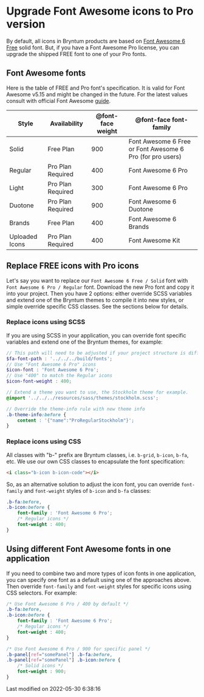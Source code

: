 # Upgrade Font Awesome icons to Pro version

By default, all icons in Bryntum products are based on [Font Awesome 6 Free](https://fontawesome.com/icons?d=gallery&m=free) solid font.
But, if you have a Font Awesome Pro license, you can upgrade the shipped FREE font to one of your Pro fonts.

## Font Awesome fonts

Here is the table of FREE and Pro font's specification. It is valid for Font Awesome v5.15 and might be changed in the future.
For the latest values consult with official Font Awesome [guide](https://fontawesome.com/v5.15/how-to-use/on-the-web/advanced/css-pseudo-elements).

| Style          | Availability      | @font-face weight | @font-face font-family                                    |
|----------------|-------------------|-------------------|-----------------------------------------------------------|
| Solid          | Free Plan         | 900               | Font Awesome 6 Free or Font Awesome 6 Pro (for pro users) |
| Regular        | Pro Plan Required | 400               | Font Awesome 6 Pro                                        |
| Light          | Pro Plan Required | 300               | Font Awesome 6 Pro                                        |
| Duotone        | Pro Plan Required | 900               | Font Awesome 6 Duotone                                    |
| Brands         | Free Plan         | 400               | Font Awesome 6 Brands                                     |
| Uploaded Icons | Pro Plan Required | 400               | Font Awesome Kit                                          |

## Replace FREE icons with Pro icons

Let's say you want to replace our `Font Awesome 6 Free / Solid` font with `Font Awesome 6 Pro / Regular` font.
Download the new Pro font and copy it into your project. Then you have 2 options: either override SCSS variables
and extend one of the Bryntum themes to compile it into new styles, or simple override specific CSS classes.
See the sections below for details.

### Replace icons using SCSS

If you are using SCSS in your application, you can override font specific variables and extend one of the Bryntum themes, for example:

```scss
// This path will need to be adjusted if your project structure is different, for example
$fa-font-path : '../../../build/fonts';
// Use "Font Awesome 6 Pro" icons
$icon-font : 'Font Awesome 6 Pro';
// Use "400" to match the Regular icons
$icon-font-weight : 400;

// Extend a theme you want to use, the Stockholm theme for example.
@import '../../../resources/sass/themes/stockholm.scss';

// Override the theme-info rule with new theme info
.b-theme-info:before {
    content : '{"name":"ProRegularStockholm"}';
}
```

### Replace icons using CSS

All classes with "b-" prefix are Bryntum classes, i.e. `b-grid`, `b-icon`, `b-fa`, etc.
We use our own CSS classes to encapsulate the font specification:

```html
<i class="b-icon b-icon-code"></i>
```

So, as an alternative solution to adjust the icon font, you can override `font-family` and `font-weight` styles of `b-icon` and `b-fa` classes:

```css
.b-fa:before,
.b-icon:before {
    font-family : 'Font Awesome 6 Pro';
    /* Regular icons */
    font-weight : 400;
}
```

## Using different Font Awesome fonts in one application

If you need to combine two and more types of icon fonts in one application, you can specify one font as a default using one of the approaches above.
Then override `font-family` and `font-weight` styles for specific icons using CSS selectors. For example:

```css
/* Use Font Awesome 6 Pro / 400 by default */
.b-fa:before,
.b-icon:before {
    font-family : 'Font Awesome 6 Pro';
    /* Regular icons */
    font-weight : 400;
}

/* Use Font Awesome 6 Pro / 900 for specific panel */
.b-panel[ref="somePanel"] .b-fa:before,
.b-panel[ref="somePanel"] .b-icon:before {
    /* Solid icons */
    font-weight : 900;
}
```


<p class="last-modified">Last modified on 2022-05-30 6:38:16</p>